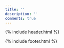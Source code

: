 ```yaml
---
title: ''
description: ''
comments: true
---
```

{% include header.html %}



{% include footer.html %}
